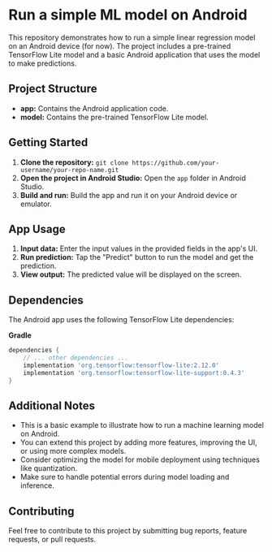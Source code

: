 # Run a simple ML model  on Android

This repository demonstrates how to run a simple linear regression model on an Android device (for now). The project includes a pre-trained TensorFlow Lite model and a basic Android application that uses the model to make predictions.

## Project Structure

* **app:** Contains the Android application code.
* **model:** Contains the pre-trained TensorFlow Lite model.


## Getting Started

1. **Clone the repository:** `git clone https://github.com/your-username/your-repo-name.git`
2. **Open the project in Android Studio:** Open the `app` folder in Android Studio.
3. **Build and run:** Build the app and run it on your Android device or emulator.


## App Usage

1. **Input data:** Enter the input values in the provided fields in the app's UI.
2. **Run prediction:** Tap the "Predict" button to run the model and get the prediction.
3. **View output:** The predicted value will be displayed on the screen.

## Dependencies

The Android app uses the following TensorFlow Lite dependencies:

**Gradle**

```gradle
dependencies {
    // ... other dependencies ...
    implementation 'org.tensorflow:tensorflow-lite:2.12.0' 
    implementation 'org.tensorflow:tensorflow-lite-support:0.4.3' 
}
```

## Additional Notes

* This is a basic example to illustrate how to run a machine learning model on Android.
* You can extend this project by adding more features, improving the UI, or using more complex models.
* Consider optimizing the model for mobile deployment using techniques like quantization.
* Make sure to handle potential errors during model loading and inference.

## Contributing

Feel free to contribute to this project by submitting bug reports, feature requests, or pull requests.
